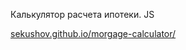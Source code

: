 Калькулятор расчета ипотеки. JS

[sekushov.github.io/morgage-calculator/](https://sekushov.github.io/morgage-calculator/)

